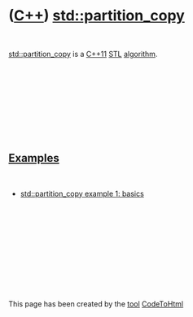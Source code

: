 
 

 

 

 

 

([C++](Cpp.md)) [std::partition\_copy](CppStdPartition_copy.md)
=================================================================

 

[std::partition\_copy](CppStdPartition_copy.md) is a [C++11](Cpp11.md)
[STL](CppStl.md) [algorithm](CppAlgorithm.md).

 

 

 

 

 

[Examples](CppExample.md)
--------------------------

 

-   [std::partition\_copy example 1:
    basics](CppStdPartition_copyExample1.md)

 

 

 

 

 

 

This page has been created by the [tool](Tools.md)
[CodeToHtml](ToolCodeToHtml.md)
